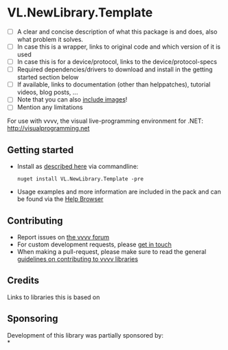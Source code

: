 # VL.NewLibrary.Template

- [ ] A clear and concise description of what this package is and does, also what problem it solves.
- [ ] In case this is a wrapper, links to original code and which version of it is used
- [ ] In case this is for a device/protocol, links to the device/protocol-specs
- [ ] Required dependencies/drivers to download and install in the getting started section below
- [ ] If available, links to documentation (other than helppatches), tutorial videos, blog posts, ...
- [ ] Note that you can also [include images](https://devblogs.microsoft.com/nuget/add-a-readme-to-your-nuget-package/#markdown-and-image-support)!
- [ ] Mention any limitations

For use with vvvv, the visual live-programming environment for .NET: http://visualprogramming.net

## Getting started
- Install as [described here](https://thegraybook.vvvv.org/reference/hde/managing-nugets.html) via commandline:

    `nuget install VL.NewLibrary.Template -pre`

- Usage examples and more information are included in the pack and can be found via the [Help Browser](https://thegraybook.vvvv.org/reference/hde/findinghelp.html)

## Contributing
- Report issues on [the vvvv forum](https://discourse.vvvv.org/c/vvvv-gamma/28)
- For custom development requests, please [get in touch](mailto:devvvvs@vvvv.org)
- When making a pull-request, please make sure to read the general [guidelines on contributing to vvvv libraries](https://thegraybook.vvvv.org/reference/extending/contributing.html)

## Credits
Links to libraries this is based on

## Sponsoring
Development of this library was partially sponsored by:  
* 
